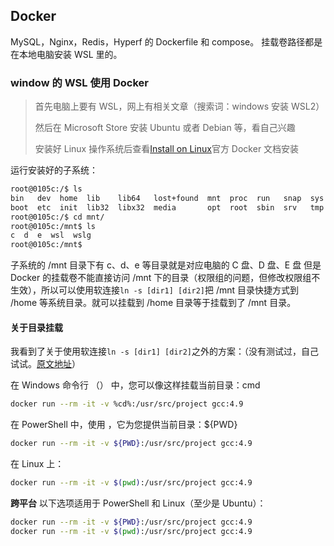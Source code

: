 ## Docker

MySQL，Nginx，Redis，Hyperf 的 Dockerfile 和 compose。
挂载卷路径都是在本地电脑安装 WSL 里的。

### window 的 WSL 使用 Docker

> 首先电脑上要有 WSL，网上有相关文章（搜索词：windows 安装 WSL2）
>
> 然后在 Microsoft Store 安装 Ubuntu 或者 Debian 等，看自己兴趣
>
> 安装好 Linux 操作系统后查看[Install on Linux](https://docs.docker.com/engine/install/ubuntu/)官方 Docker 文档安装

运行安装好的子系统：

```bash
root@0105c:/$ ls
bin   dev  home  lib    lib64   lost+found  mnt  proc  run   snap  sys  usr
boot  etc  init  lib32  libx32  media       opt  root  sbin  srv   tmp  var
root@0105c:/$ cd mnt/
root@0105c:/mnt$ ls
c  d  e  wsl  wslg
root@0105c:/mnt$
```

子系统的 /mnt 目录下有 c、d、e 等目录就是对应电脑的 C 盘、D 盘、E 盘
但是 Docker 的挂载卷不能直接访问 /mnt 下的目录（权限组的问题，但修改权限组不生效），所以可以使用软连接`ln -s [dir1] [dir2]`把 /mnt 目录快捷方式到 /home 等系统目录。就可以挂载到 /home 目录等于挂载到了 /mnt 目录。

#### 关于目录挂载

我看到了关于使用软连接`ln -s [dir1] [dir2]`之外的方案：（没有测试过，自己试试。[原文地址](https://stackoverflow.com/questions/41485217/mount-current-directory-as-a-volume-in-docker-on-windows-10)）

在 Windows 命令行 （） 中，您可以像这样挂载当前目录：cmd

```bash
docker run --rm -it -v %cd%:/usr/src/project gcc:4.9
```

在 PowerShell 中，使用 ，它为您提供当前目录：${PWD}

```bash
docker run --rm -it -v ${PWD}:/usr/src/project gcc:4.9
```

在 Linux 上：

```bash
docker run --rm -it -v $(pwd):/usr/src/project gcc:4.9
```

**跨平台**
以下选项适用于 PowerShell 和 Linux（至少是 Ubuntu）：

```bash
docker run --rm -it -v ${PWD}:/usr/src/project gcc:4.9
docker run --rm -it -v $(pwd):/usr/src/project gcc:4.9
```
